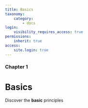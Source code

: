 ```yaml
---
title: Basics
taxonomy:
    category:
        - docs
login:
    visibility_requires_access: true
permissions:
    inherit: true
access:
    site.login: true
---
```


### Chapter 1

# Basics

Discover the **basic** principles
